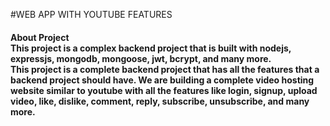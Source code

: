 #WEB APP WITH YOUTUBE FEATURES

</hr>
<h4>About Project
</br>
This project is a complex backend project that is built with nodejs, expressjs, mongodb, mongoose, jwt, bcrypt, and many more. 
</br>
This project is a complete backend project that has all the features that a backend project should have. We are building a complete video hosting website similar to youtube with all the features like login, signup, upload video, like, dislike, comment, reply, subscribe, unsubscribe, and many more.</h4>
